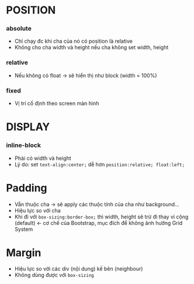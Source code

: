 # POSITION

### absolute
- Chỉ chạy đc khi cha của nó có position là relative
- Không cho cha width và height nếu cha không set width, height

### relative
- Nếu không có float -> sẽ hiển thị như block (width = 100%)

### fixed
- Vị trí cố định theo screen màn hình

# DISPLAY

### inline-block
- Phải có width và height
- Lý do: set `text-align:center;` dễ hơn `position:relative; float:left;`

# Padding
- Vẫn thuộc cha -> sẽ apply các thuộc tính của cha như background...
- Hiệu lực so với cha
- Khi đi với `box-sizing:border-box;` thì width, height sẽ trừ đi thay vì cộng (default) <- cơ chế của Bootstrap, mục đích để không ảnh hưởng Grid System

# Margin
- Hiệu lực so với các div (nội dung) kế bên (neighbour)
- Không dùng được với `box-sizing`
